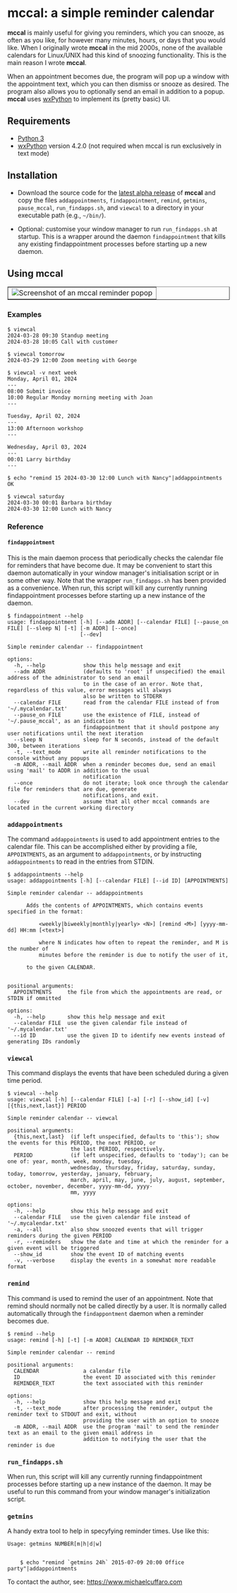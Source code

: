 # **mccal**: a simple reminder calendar

**mccal** is mainly useful for giving you reminders, which
you can snooze, as often as you like, for however many minutes, hours, or
days that you would like. When I originally wrote **mccal** in the mid 2000s,
none of the available calendars for Linux/UNIX had this kind of snoozing
functionality. This is the main reason I wrote **mccal**.

When an appointment becomes due, the program will pop up a window with the
appointment text, which you can then dismiss or snooze as desired. The
program also allows you to optionally send an email in addition to a
popup. **mccal** uses [wxPython](https://wxpython.org/) to implement its
(pretty basic) UI.

## Requirements

- [Python 3](https://docs.python.org/3/index.html)
- [wxPython](https://wxpython.org/) version 4.2.0 (not required when mccal is
  run exclusively in text mode)

## Installation

- Download the source code for the [latest
  alpha
  release](https://github.com/lmcmicu/mccal/releases/tag/v0.2.0-alpha.4) of
  **mccal** and
  copy the files `addappointments`, `findappointment`, `remind`, `getmins`,
  `pause_mccal`, `run_findapps.sh`, and `viewcal` to a directory in your
  executable path (e.g., `~/bin/`).

- Optional: customise your window manager to run `run_findapps.sh` at
  startup. This is a wrapper around the daemon `findappointment` that kills any
  existing findappointment processes before starting up a new daemon.

## Using **mccal**

<table border="1" style="margin-left: auto; margin-right: auto;">
<tr>
    <td>
    <img alt="Screenshot of an mccal reminder popop" src="mccal_reminder.png" />
    </td>
</tr>
</table>

### Examples

```
$ viewcal
2024-03-28 09:30 Standup meeting
2024-03-28 10:05 Call with customer
```

```
$ viewcal tomorrow
2024-03-29 12:00 Zoom meeting with George
```

```
$ viewcal -v next week
Monday, April 01, 2024
---
08:00 Submit invoice
10:00 Regular Monday morning meeting with Joan
---

Tuesday, April 02, 2024
---
13:00 Afternoon workshop
---

Wednesday, April 03, 2024
---
00:01 Larry birthday
---
```

```
$ echo "remind 15 2024-03-30 12:00 Lunch with Nancy"|addappointments 
OK

$ viewcal saturday
2024-03-30 00:01 Barbara birthday
2024-03-30 12:00 Lunch with Nancy
```

### Reference

#### `findappointment`

This is the main daemon process that periodically checks the calendar file for
reminders that have become due. It may be convenient to start this daemon
automatically in your window manager's initialisation script or in some other
way. Note that the wrapper `run_findapps.sh` has been provided as a
convenience. When run, this script will kill any currently running
findappointment processes before starting up a new instance of the daemon.

```
$ findappointment --help
usage: findappointment [-h] [--adm ADDR] [--calendar FILE] [--pause_on FILE] [--sleep N] [-t] [-m ADDR] [--once]
                       [--dev]

Simple reminder calendar -- findappointment

options:
  -h, --help            show this help message and exit
  --adm ADDR            (defaults to 'root' if unspecified) the email address of the administrator to send an email
                        to in the case of an error. Note that, regardless of this value, error messages will always
                        also be written to STDERR
  --calendar FILE       read from the calendar FILE instead of from '~/.mycalendar.txt'
  --pause_on FILE       use the existence of FILE, instead of '~/.pause_mccal', as an indication to
                        findappointment that it should postpone any user notifications until the next iteration
  --sleep N             sleep for N seconds, instead of the default 300, between iterations
  -t, --text_mode       write all reminder notifications to the console without any popups
  -m ADDR, --mail ADDR  when a reminder becomes due, send an email using 'mail' to ADDR in addition to the usual
                        notification
  --once                do not iterate; look once through the calendar file for reminders that are due, generate
                        notifications, and exit.
  --dev                 assume that all other mccal commands are located in the current working directory
```


### `addappointments`

The command `addappointments` is used to add appointment entries to the
calendar file. This can be accomplished either by providing a file,
`APPOINTMENTS`, as an argument to `addappointments`, or by instructing
`addappointments` to read in the entries from STDIN.

```
$ addappointments --help
usage: addappointments [-h] [--calendar FILE] [--id ID] [APPOINTMENTS]

Simple reminder calendar -- addappointments

      Adds the contents of APPOINTMENTS, which contains events specified in the format:

          <weekly|biweekly|monthly|yearly> <N>] [remind <M>] [yyyy-mm-dd] HH:mm [<text>]

          where N indicates how often to repeat the reminder, and M is the number of
          minutes before the reminder is due to notify the user of it,

      to the given CALENDAR.
      

positional arguments:
  APPOINTMENTS     the file from which the appointments are read, or STDIN if ommitted

options:
  -h, --help       show this help message and exit
  --calendar FILE  use the given calendar file instead of '~/.mycalendar.txt'
  --id ID          use the given ID to identify new events instead of generating IDs randomly
```

### `viewcal`

This command displays the events that have been scheduled during a given time
period.

```
$ viewcal --help
usage: viewcal [-h] [--calendar FILE] [-a] [-r] [--show_id] [-v] [{this,next,last}] PERIOD

Simple reminder calendar -- viewcal

positional arguments:
  {this,next,last}  (if left unspecified, defaults to 'this'); show the events for this PERIOD, the next PERIOD, or
                    the last PERIOD, respectively.
  PERIOD            (if left unspecified, defaults to 'today'); can be one of: year, month, week, monday, tuesday,
                    wednesday, thursday, friday, saturday, sunday, today, tomorrow, yesterday, january, february,
                    march, april, may, june, july, august, september, october, november, december, yyyy-mm-dd, yyyy-
                    mm, yyyy

options:
  -h, --help        show this help message and exit
  --calendar FILE   use the given calendar file instead of '~/.mycalendar.txt'
  -a, --all         also show snoozed events that will trigger reminders during the given PERIOD
  -r, --reminders   show the date and time at which the reminder for a given event will be triggered
  --show_id         show the event ID of matching events
  -v, --verbose     display the events in a somewhat more readable format
```

### `remind`

This command is used to remind the user of an appointment. Note that remind
should normally not be called directly by a user. It is normally called
automatically through the `findappontment` daemon when a reminder becomes due.

```
$ remind --help
usage: remind [-h] [-t] [-m ADDR] CALENDAR ID REMINDER_TEXT

Simple reminder calendar -- remind

positional arguments:
  CALENDAR              a calendar file
  ID                    the event ID associated with this reminder
  REMINDER_TEXT         the text associated with this reminder

options:
  -h, --help            show this help message and exit
  -t, --text_mode       after processing the reminder, output the reminder text to STDOUT and exit, without
                        providing the user with an option to snooze
  -m ADDR, --mail ADDR  use the program 'mail' to send the reminder text as an email to the given email address in
                        addition to notifying the user that the reminder is due
```

### `run_findapps.sh`

When run, this script will kill any currently running findappointment processes
before starting up a new instance of the daemon. It may be useful to run this
command from your window manager's initialization script.

### `getmins`

A handy extra tool to help in specyfying reminder times. Use like this:

    Usage: getmins NUMBER[m|h|d|w]


        $ echo "remind `getmins 24h` 2015-07-09 20:00 Office party"|addappointments 

To contact the author, see: https://www.michaelcuffaro.com
